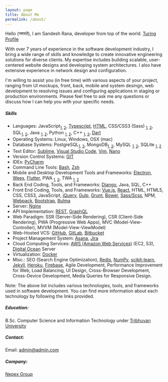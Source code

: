 ```yaml
---
layout: page
title: About Me
permalink: /about/
---
```


Hello (नमस्ते), I am Sandesh Rana, developer from top of the world. [Turing Profile](https://matching.turing.com/developer-resume-preview/dae61b3c73a38ab1c6e23c8713daebf39899a11d3439)

With over 7 years of experience in the software development industry, I bring a wide range of skills and knowledge to create innovative engineering solutions for diverse clients. My expertise includes building scalable, user-centered website designs and developing system architectures. I also have extensive experience in network design and configuration.

I'm willing to assist you (in free time) with various aspects of your project, ranging from UI mockups, front, back, mobile and system desingn, web development to resolving issues and configuring applications in staging or production environments. Please feel free to ask me any questions or discuss how I can help you with your specific needs.

##### Skills
- Languages: JavaScript<sub>[1](https://developer.mozilla.org/en-US/docs/Web/JavaScript), [2](https://www.ecma-international.org/publications/standards/Ecma-262.htm)</sub>, [Typescript](https://www.typescriptlang.org/docs/handbook/2/everyday-types.html), [HTML](https://developer.mozilla.org/en-US/docs/Web/HTML), CSS/CSS3 (Sass) <sub>[1](https://developer.mozilla.org/en-US/docs/Web/CSS), [2](https://sass-lang.com/)</sub>, SQL<sub>[1](https://www.w3schools.com/sql/), [2](https://developer.mozilla.org/en-US/docs/Web/SQL)</sub>, Java <sub>[1](https://docs.oracle.com/en/java/), [2](https://www.tutorialspoint.com/java/index.htm)</sub>, Python <sub>[1](https://docs.python.org/), [2](https://www.tutorialspoint.com/python/index.htm)</sub>, C++ <sub>[1](https://en.cppreference.com/w/), [2](https://www.geeksforgeeks.org/c-plus-plus/)</sub>, [Dart](https://dart.dev/guides)
- Operating Systems: Linux, Windows, OSX (mac)
- Database Systems: PostgreSQL<sub>[1](https://www.postgresql.org/), [2](https://www.postgresql.org/docs/)</sub>, MongoDB<sub>[1](https://www.mongodb.com/), [2](https://docs.mongodb.com/)</sub>, MySQL <sub>[1](https://www.mysql.com/), [2](https://dev.mysql.com/doc/)</sub>, SQLite <sub>[1](https://www.sqlite.org/index.html), [2](https://www.sqlite.org/docs.html)</sub>
- Text Editor: [Sublime](https://www.sublimetext.com/), [Visual Studio Code](https://code.visualstudio.com/), [Vim](https://www.vim.org/), [Nano](https://www.nano-editor.org/)
- Version Control Systems: [GIT](https://git-scm.com/)
- IDEs: [PyCharm](https://www.jetbrains.com/pycharm/)
- Command Line Tools: [Bash](https://www.gnu.org/software/bash/), [Zsh](https://zsh.sourceforge.io/Doc/Release/zsh_toc.html)
- Mobile and Desktop Development Tools and Frameworks: [Electron](https://www.electronjs.org/), [Weex](https://weex.apache.org/), [Flutter](https://docs.flutter.dev/ui/widgets-intro), PWA <sub>[1](https://web.dev/progressive-web-apps/), [2](https://developers.google.com/web/progressive-web-apps)</sub>, TWA <sub>[1](https://developer.android.com/guide/topics/manifest/manifest-twa), [2](https://developer.chrome.com/docs/android/trusted-web-activity/)</sub>
- Back End Coding, Tools, and Frameworks: [Django](https://www.djangoproject.com/), Java, SQL, C++
- Front End Coding, Tools, and Frameworks: [Vue.js](https://vuejs.org/), [React](https://react.dev/learn/describing-the-ui), HTML, HTML5, CSS, CSS3, JavaScript, [jQuery](https://jquery.com/), [Gulp](https://gulpjs.com/), [Grunt](https://gruntjs.com/), [Bower](https://bower.io/), [Sass/Scss](https://sass-lang.com/), NPM, [Webpack](https://webpack.js.org/), [Bootstrap](https://getbootstrap.com/), [Bulma](https://bulma.io/)
- Server: [Nginx](https://nginx.org/)
- API Implementation: [REST](https://restfulapi.net/), [GraphQL](https://graphql.org/)
- Web Paradigm: SSR (Server-Side Rendering), CSR (Client-Side Rendering), PWA (Progressive Web Apps), MVC (Model-View-Controller), MVVM (Model-View-ViewModel)
- Web-Hosted VCS: [GitHub](https://github.com/), [GitLab](https://gitlab.com/), [Bitbucket](https://bitbucket.org/)
- Project Management System: [Asana](https://asana.com/), [Jira](https://www.atlassian.com/software/jira)
- Cloud Computing Services: [AWS (Amazon Web Services)](https://aws.amazon.com/) (EC2, S3), [Digital Ocean](https://www.digitalocean.com/) Server
- Virtualization: [Docker](https://www.docker.com/)
- Misc.: SEO (Search Engine Optimization), [Redis](https://redis.io/), [NumPy](https://numpy.org/), [scikit-learn](https://scikit-learn.org/), [Jekyll](https://jekyllrb.com/), [Heroku](https://www.heroku.com/), [Firebase](https://firebase.google.com/), Agile Development, Performance Improvement for Web, Load Balancing, UI Design, Cross-Browser Development, Cross-Device Development, Media Queries for Responsive Design.

Note: The above list includes various technologies, tools, and frameworks used in software development. You can find more information about each technology by following the links provided.

##### Education: 
B.Sc. Computer Science and Information Technology under [Tribhuvan University](https://tribhuvan-university.edu.np/)

##### Contact:
Email: [admin@admin.com](admin@admin.com)

##### Company:
[Nepex Group](https://www.nepexgroup.com/)
